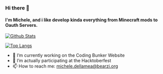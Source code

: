 ### Hi there 👋
#### I'm Michele, and i like develop kinda everything from Minecraft mods to Oauth Servers. 

[![Github Stats](https://github-readme-stats.vercel.app/api?username=ArcaneDiver)](https://github.com/anuraghazra/github-readme-stats)

[![Top Langs](https://github-readme-stats.vercel.app/api/top-langs/?username=ArcaneDiver&layout=compact)](https://github.com/anuraghazra/github-readme-stats)

- 🔭 I’m currently working on the Coding Bunker Website 
- 🌱 I’m actually participating at the Hacktoberfest
- 📫 How to reach me: [michele.dellamea@bearzi.org](mailto:michele.dellmaea@bearzi.org)

<!--
**ArcaneDiver/ArcaneDiver** is a ✨ _special_ ✨ repository because its `README.md` (this file) appears on your GitHub profile.

Here are some ideas to get you started:

- 🔭 I’m currently working on a project called Dev's Space
- 🌱 I’m currently learning VueJS (it's better then i expected 😊)
- 👯 I’m looking to collaborate on ...
- 🤔 I’m looking for help with ...
- 💬 Ask me about ...
- 📫 How to reach me: [michele.dellamea@bearzi.org](mailto:michele.dellmaea@bearzi.org)
- 😄 Pronouns: ...
- ⚡ Fun fact: ...
-->
